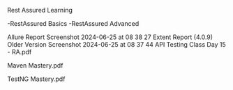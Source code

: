 Rest Assured Learning

-RestAssured Basics
-RestAssured Advanced

Allure Report
Screenshot 2024-06-25 at 08 38 27
Extent Report (4.0.9) Older Version
Screenshot 2024-06-25 at 08 37 44
API Testing Class Day 15 - RA.pdf

Maven Mastery.pdf

TestNG Mastery.pdf